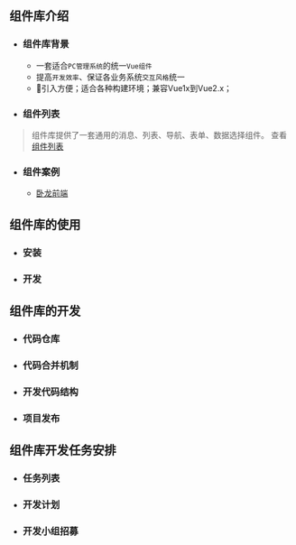 ## 组件库介绍

- ### 组件库背景

    - 一套适合`PC管理系统`的统一`Vue组件`
    - 提高`开发效率`、保证各业务系统`交互风格`统一
    - 引入方便；适合各种构建环境；兼容Vue1x到Vue2.x；


- ### 组件列表

> 组件库提供了一套通用的消息、列表、导航、表单、数据选择组件。
> 查看 [组件列表](/组件开发列表.md)

- ### 组件案例

    - [卧龙前端](http://e.sm.cn)

## 组件库的使用

- ### 安装

- ### 开发


## 组件库的开发

- ### 代码仓库

- ### 代码合并机制

- ### 开发代码结构

- ### 项目发布

## 组件库开发任务安排
   
- ### 任务列表
- ### 开发计划
- ### 开发小组招募
